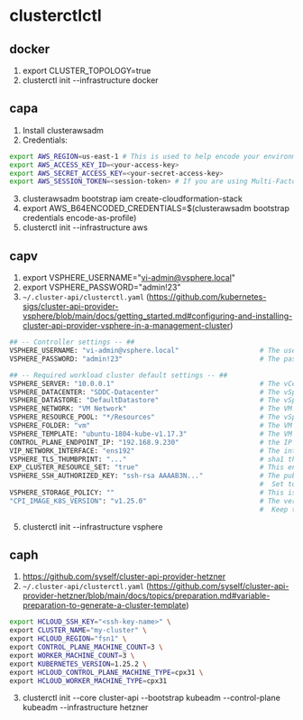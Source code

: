 # clusterctlctl

## docker

1. export CLUSTER_TOPOLOGY=true
2. clusterctl init --infrastructure docker

## capa

1. Install clusterawsadm
2. Credentials:
  ```bash
  export AWS_REGION=us-east-1 # This is used to help encode your environment variables
  export AWS_ACCESS_KEY_ID=<your-access-key>
  export AWS_SECRET_ACCESS_KEY=<your-secret-access-key>
  export AWS_SESSION_TOKEN=<session-token> # If you are using Multi-Factor Auth.
  ```
3. clusterawsadm bootstrap iam create-cloudformation-stack
4. export AWS_B64ENCODED_CREDENTIALS=$(clusterawsadm bootstrap credentials encode-as-profile)
5. clusterctl init --infrastructure aws

## capv

1. export VSPHERE_USERNAME="vi-admin@vsphere.local"
2. export VSPHERE_PASSWORD="admin!23"
3. `~/.cluster-api/clusterctl.yaml` (https://github.com/kubernetes-sigs/cluster-api-provider-vsphere/blob/main/docs/getting_started.md#configuring-and-installing-cluster-api-provider-vsphere-in-a-management-cluster)
  ```bash
  ## -- Controller settings -- ##
  VSPHERE_USERNAME: "vi-admin@vsphere.local"                    # The username used to access the remote vSphere endpoint
  VSPHERE_PASSWORD: "admin!23"                                  # The password used to access the remote vSphere endpoint

  ## -- Required workload cluster default settings -- ##
  VSPHERE_SERVER: "10.0.0.1"                                    # The vCenter server IP or FQDN
  VSPHERE_DATACENTER: "SDDC-Datacenter"                         # The vSphere datacenter to deploy the management cluster on
  VSPHERE_DATASTORE: "DefaultDatastore"                         # The vSphere datastore to deploy the management cluster on
  VSPHERE_NETWORK: "VM Network"                                 # The VM network to deploy the management cluster on
  VSPHERE_RESOURCE_POOL: "*/Resources"                          # The vSphere resource pool for your VMs
  VSPHERE_FOLDER: "vm"                                          # The VM folder for your VMs. Set to "" to use the root vSphere folder
  VSPHERE_TEMPLATE: "ubuntu-1804-kube-v1.17.3"                  # The VM template to use for your management cluster.
  CONTROL_PLANE_ENDPOINT_IP: "192.168.9.230"                    # the IP that kube-vip is going to use as a control plane endpoint
  VIP_NETWORK_INTERFACE: "ens192"                               # The interface that kube-vip should apply the IP to. Omit to tell kube-vip to autodetect the interface.
  VSPHERE_TLS_THUMBPRINT: "..."                                 # sha1 thumbprint of the vcenter certificate: openssl x509 -sha1 -fingerprint -in ca.crt -noout
  EXP_CLUSTER_RESOURCE_SET: "true"                              # This enables the ClusterResourceSet feature that we are using to deploy CSI
  VSPHERE_SSH_AUTHORIZED_KEY: "ssh-rsa AAAAB3N..."              # The public ssh authorized key on all machines in this cluster.
                                                                #  Set to "" if you don't want to enable SSH, or are using another solution.
  VSPHERE_STORAGE_POLICY: ""                                    # This is the vSphere storage policy. Set it to "" if you don't want to use a storage policy.
  "CPI_IMAGE_K8S_VERSION": "v1.25.0"                            # The version of the vSphere CPI image to be used by the CPI workloads
                                                                #  Keep this close to the minimum Kubernetes version of the cluster being created.
  ```
5. clusterctl init --infrastructure vsphere

## caph

1. https://github.com/syself/cluster-api-provider-hetzner
2. `~/.cluster-api/clusterctl.yaml` (https://github.com/syself/cluster-api-provider-hetzner/blob/main/docs/topics/preparation.md#variable-preparation-to-generate-a-cluster-template)
  ```bash
  export HCLOUD_SSH_KEY="<ssh-key-name>" \
  export CLUSTER_NAME="my-cluster" \
  export HCLOUD_REGION="fsn1" \
  export CONTROL_PLANE_MACHINE_COUNT=3 \
  export WORKER_MACHINE_COUNT=3 \
  export KUBERNETES_VERSION=1.25.2 \
  export HCLOUD_CONTROL_PLANE_MACHINE_TYPE=cpx31 \
  export HCLOUD_WORKER_MACHINE_TYPE=cpx31
  ```
3. clusterctl init --core cluster-api --bootstrap kubeadm --control-plane kubeadm --infrastructure hetzner
